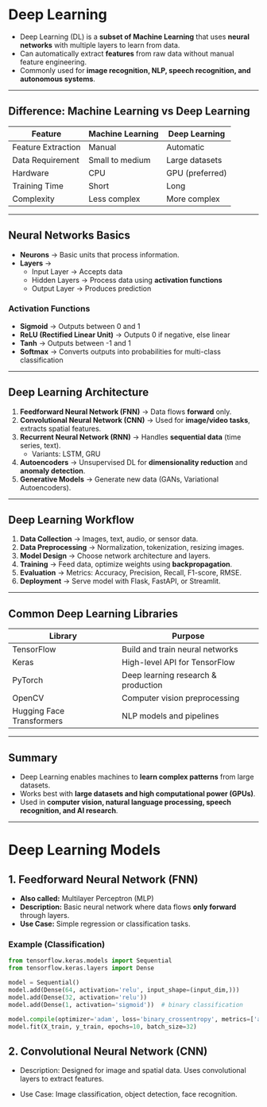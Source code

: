 # Deep Learning

- Deep Learning (DL) is a **subset of Machine Learning** that uses **neural networks** with multiple layers to learn from data.  
- Can automatically extract **features** from raw data without manual feature engineering.  
- Commonly used for **image recognition, NLP, speech recognition, and autonomous systems**.

---

## Difference: Machine Learning vs Deep Learning

| Feature | Machine Learning | Deep Learning |
|---------|-----------------|---------------|
| Feature Extraction | Manual | Automatic |
| Data Requirement | Small to medium | Large datasets |
| Hardware | CPU | GPU (preferred) |
| Training Time | Short | Long |
| Complexity | Less complex | More complex |

---

## Neural Networks Basics

- **Neurons** → Basic units that process information.  
- **Layers** →  
  - Input Layer → Accepts data  
  - Hidden Layers → Process data using **activation functions**  
  - Output Layer → Produces prediction  

### Activation Functions

- **Sigmoid** → Outputs between 0 and 1  
- **ReLU (Rectified Linear Unit)** → Outputs 0 if negative, else linear  
- **Tanh** → Outputs between -1 and 1  
- **Softmax** → Converts outputs into probabilities for multi-class classification

---

## Deep Learning Architecture

1. **Feedforward Neural Network (FNN)** → Data flows **forward** only.  
2. **Convolutional Neural Network (CNN)** → Used for **image/video tasks**, extracts spatial features.  
3. **Recurrent Neural Network (RNN)** → Handles **sequential data** (time series, text).  
   - Variants: LSTM, GRU  
4. **Autoencoders** → Unsupervised DL for **dimensionality reduction** and **anomaly detection**.  
5. **Generative Models** → Generate new data (GANs, Variational Autoencoders).

---

## Deep Learning Workflow

1. **Data Collection** → Images, text, audio, or sensor data.  
2. **Data Preprocessing** → Normalization, tokenization, resizing images.  
3. **Model Design** → Choose network architecture and layers.  
4. **Training** → Feed data, optimize weights using **backpropagation**.  
5. **Evaluation** → Metrics: Accuracy, Precision, Recall, F1-score, RMSE.  
6. **Deployment** → Serve model with Flask, FastAPI, or Streamlit.  

---

## Common Deep Learning Libraries

| Library | Purpose |
|---------|---------|
| TensorFlow | Build and train neural networks |
| Keras | High-level API for TensorFlow |
| PyTorch | Deep learning research & production |
| OpenCV | Computer vision preprocessing |
| Hugging Face Transformers | NLP models and pipelines |

---

## Summary
- Deep Learning enables machines to **learn complex patterns** from large datasets.  
- Works best with **large datasets and high computational power (GPUs)**.  
- Used in **computer vision, natural language processing, speech recognition, and AI research**.

---


# Deep Learning Models

## 1. Feedforward Neural Network (FNN)

- **Also called:** Multilayer Perceptron (MLP)  
- **Description:** Basic neural network where data flows **only forward** through layers.  
- **Use Case:** Simple regression or classification tasks.

### Example (Classification)

```python
from tensorflow.keras.models import Sequential
from tensorflow.keras.layers import Dense

model = Sequential()
model.add(Dense(64, activation='relu', input_shape=(input_dim,)))
model.add(Dense(32, activation='relu'))
model.add(Dense(1, activation='sigmoid'))  # binary classification

model.compile(optimizer='adam', loss='binary_crossentropy', metrics=['accuracy'])
model.fit(X_train, y_train, epochs=10, batch_size=32)
```

## 2. Convolutional Neural Network (CNN)

- Description: Designed for image and spatial data. Uses convolutional layers to extract features.

- Use Case: Image classification, object detection, face recognition.
